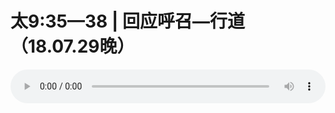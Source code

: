 # 太9:35—38 | 回应呼召—行道（18.07.29晚）

<audio style="width: 100%;" preload="false" controls controlslist="nodownload"><source src="//cdn.simai.ml/audio/mp3/old/26350.mp3" type="audio/mpeg">Your browser does not support the audio element.</audio>


